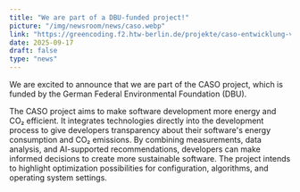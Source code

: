 ```yaml
---
title: "We are part of a DBU-funded project!"
picture: "/img/newsroom/news/caso.webp"
link: "https://greencoding.f2.htw-berlin.de/projekte/caso-entwicklung-von-technologien-zur-co2-und-energieeinsparung-bei-der-softwareentwicklung/"
date: 2025-09-17
draft: false
type: "news"
---
```


We are excited to announce that we are part of the CASO project, which is funded by the German Federal Environmental Foundation (DBU).

The CASO project aims to make software development more energy and CO₂ efficient. It integrates technologies directly into the development process to give developers transparency about their software's energy consumption and CO₂ emissions. By combining measurements, data analysis, and AI-supported recommendations, developers can make informed decisions to create more sustainable software. The project intends to highlight optimization possibilities for configuration, algorithms, and operating system settings.
